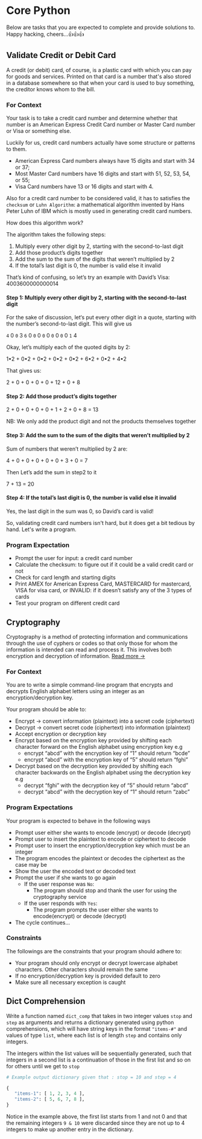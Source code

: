 # Core Python

Below are tasks that you are expected to complete and provide solutions to. Happy hacking, cheers...👍👍👍

## Validate Credit or Debit Card

A credit (or debit) card, of course, is a plastic card with which you can pay for goods and services. Printed on that card is a number that's also stored in a database somewhere so that when your card is used to buy something, the creditor knows whom to the bill.

### For Context

Your task is to take a credit card number and determine whether that number is an American Express Credit Card number or Master Card number or Visa or something else.

Luckily for us, credit card numbers actually have some structure or patterns to them.

- American Express Card numbers always have 15 digits and start with 34 or 37;
- Most Master Card numbers have 16 digits and start with 51, 52, 53, 54, or 55;
- Visa Card numbers have 13 or 16 digits and start with 4.

Also for a credit card number to be considered valid, it has to satisfies the `checksum` or `Luhn Algorithm`: a mathematical algorithm invented by Hans Peter Luhn of IBM which is mostly used in generating credit card numbers.

How does this algorithm work?

The algorithm takes the following steps:

1. Multiply every other digit by 2, starting with the second-to-last digit
2. Add those product’s digits together
3. Add the sum to the sum of the digits that weren’t multiplied by 2
4. If the total’s last digit is 0, the number is valid else it invalid

That’s kind of confusing, so let’s try an example with David’s Visa: 4003600000000014

#### Step 1: Multiply every other digit by 2, starting with the second-to-last digit

For the sake of discussion, let‘s put every other digit in a quote, starting with the number’s second-to-last digit. This will give us

`4`  0  `0`  3  `6`   0   `0`   0   `0`   0   `0`  0   `0`    0   `1`    4

Okay, let’s multiply each of the quoted digits by 2:

1•2 + 0•2 + 0•2 + 0•2 + 0•2 + 6•2 + 0•2 + 4•2

That gives us:

2 + 0 + 0 + 0 + 0 + 12 + 0 + 8

#### Step 2: Add those product’s digits together

2 + 0 + 0 + 0 + 0 + 1 + 2 + 0 + 8 = 13

NB: We only add the product digit and not the products themselves together

#### Step 3: Add the sum to the sum of the digits that weren’t multiplied by 2

Sum of numbers that weren’t multiplied by 2 are:

4 + 0 + 0 + 0 + 0 + 0 + 3 + 0 = 7

Then Let’s add the sum in step2 to it

7 + 13 = 20

#### Step 4: If the total’s last digit is 0, the number is valid else it invalid

Yes, the last digit in the sum was 0, so David’s card is valid!

So, validating credit card numbers isn't hard, but it does get a bit tedious by hand. Let's write a program.

### Program Expectation

- Prompt the user for input: a credit card number
- Calculate the checksum: to figure out if it could be a valid credit card or not
- Check for card length and starting digits
- Print AMEX for American Express Card, MASTERCARD for mastercard, VISA for visa card, or INVALID: if it doesn’t satisfy any of the 3 types of cards
- Test your program on different credit card

## Cryptography

Cryptography is a method of protecting information and communications through the use of cyphers or codes so that only those for whom the information is intended can read and process it. This involves both encryption and decryption of information. [Read more →](https://searchsecurity.techtarget.com/definition/cryptography)

### For Context

You are to write a simple command-line program that encrypts and decrypts English alphabet letters using an integer as an encryption/decryption key.

Your program should be able to:

- Encrypt → convert information (plaintext) into a secret code (ciphertext)
- Decrypt → convert secret code (ciphertext) into information (plaintext)
- Accept encryption or decryption key
- Encrypt based on the encryption key provided by shifting each character forward on the English alphabet using encryption key e.g
  - encrypt “abcd” with the encryption key of  “1” should return “bcde”  
  - encrypt “abcd” with the encryption key of “5”  should return “fghi”
- Decrypt based on the decryption key provided by shifting each character backwards on the English alphabet using the decryption key e.g
  - decrypt “fghi” with the decryption key of “5” should return “abcd”
  - decrypt  “abcd” with the decryption key of “1” should return “zabc”

### Program Expectations

Your program is expected to behave in the following ways

- Prompt user either she wants to encode (encrypt) or decode (decrypt)
- Prompt user to insert the plaintext to encode or ciphertext to decode
- Prompt user to insert the encryption/decryption key which must be an integer
- The program encodes the plaintext or decodes the ciphertext as the case may be
- Show the user the encoded text or decoded text
- Prompt the user if she wants to go again
  - If the user response was `No`:
    - The program should stop and thank the user for using the cryptography service
  - If the user responds with `Yes`:
    - The program prompts the user either she wants to encode(encrypt) or decode (decrypt)
- The cycle continues...

### Constraints

The followings are the constraints that your program should adhere to:

- Your program should only encrypt or decrypt lowercase alphabet characters. Other characters should remain the same
- If no encryption/decryption key is provided default to zero
- Make sure all necessary exception is caught

## Dict Comprehension

Write a function named `dict_comp` that takes in two integer values `stop` and `step` as arguments and returns a dictionary generated using python comprehensions, which will have string keys in the format ` "items-#" ` and values of type `list`, where each list is of length `step` and contains only integers. 

The integers within the list values will be sequentially generated, such that integers in a second list is a continuation of those in the first list and so on for others until we get to `stop` 

```python
# Example output dictionary given that : stop = 10 and step = 4 

{
   "items-1": [ 1, 2, 3, 4 ],
   "items-2": [ 5, 6, 7, 8 ], 
}

```

Notice in the example above, the first list starts from 1 and not 0 and that the remaining integers `9 & 10` were discarded since they are not up to 4 integers to make up another entry in the dictionary.
